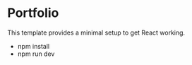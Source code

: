# Portfolio

This template provides a minimal setup to get React working.

- npm install
- npm run dev
